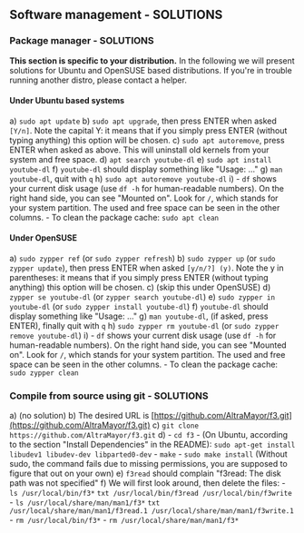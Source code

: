 ## Software management - SOLUTIONS

### Package manager - SOLUTIONS

**This section is specific to your distribution.** In the following we will present solutions for Ubuntu and OpenSUSE based distributions. If you're in trouble running another distro, please contact a helper.

#### Under Ubuntu based systems

a) `sudo apt update`
b) `sudo apt upgrade`, then press ENTER when asked `[Y/n]`. Note the capital Y: it means that if you simply press ENTER (without typing anything) this option will be chosen.
c) `sudo apt autoremove`, press ENTER when asked as above. This will uninstall old kernels from your system and free space.
d) `apt search youtube-dl`
e) `sudo apt install youtube-dl`
f) `youtube-dl` should display something like "Usage: ..."
g) `man youtube-dl`, quit with `q`
h) `sudo apt autoremove youtube-dl`
i)
    - `df` shows your current disk usage (use `df -h` for human-readable numbers). On the right hand side, you can see "Mounted on". Look for `/`, which stands for your system partition. The used and free space can be seen in the other columns.
    - To clean the package cache: `sudo apt clean`

#### Under OpenSUSE

a) `sudo zypper ref` (or `sudo zypper refresh`)
b) `sudo zypper up` (or `sudo zypper update`), then press ENTER when asked `[y/n/?] (y)`. Note the y in parentheses: it means that if you simply press ENTER (without typing anything) this option will be chosen.
c) (skip this under OpenSUSE)
d) `zypper se youtube-dl` (or `zypper search youtube-dl`)
e) `sudo zypper in youtube-dl` (or `sudo zypper install youtube-dl`)
f) `youtube-dl` should display something like "Usage: ..."
g) `man youtube-dl`, (if asked, press ENTER), finally quit with `q`
h) `sudo zypper rm youtube-dl` (or `sudo zypper remove youtube-dl`)
i)
    - `df` shows your current disk usage (use `df -h` for human-readable numbers). On the right hand side, you can see "Mounted on". Look for `/`, which stands for your system partition. The used and free space can be seen in the other columns.
    - To clean the package cache: `sudo zypper clean`

### Compile from source using git - SOLUTIONS

a) (no solution)
b) The desired URL is [https://github.com/AltraMayor/f3.git](https://github.com/AltraMayor/f3.git)
c) `git clone https://github.com/AltraMayor/f3.git`
d)
    - `cd f3`
    - (On Ubuntu, according to the section "Install Dependencies" in the README): `sudo apt-get install libudev1 libudev-dev libparted0-dev`
    - `make`
    - `sudo make install` (Without sudo, the command fails due to missing permissions, you are supposed to figure that out on your own)
e) `f3read` should complain "f3read: The disk path was not specified"
f) We will first look around, then delete the files:
    - `ls /usr/local/bin/f3*`
    ```txt
    /usr/local/bin/f3read
    /usr/local/bin/f3write
    ```
    - `ls /usr/local/share/man/man1/f3*`
    ```txt
    /usr/local/share/man/man1/f3read.1
    /usr/local/share/man/man1/f3write.1
    ```
    - `rm /usr/local/bin/f3*`
    - `rm /usr/local/share/man/man1/f3*`
